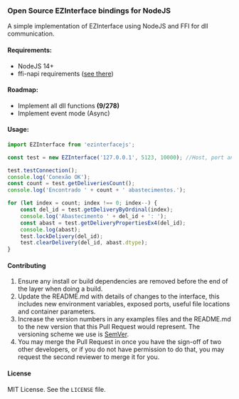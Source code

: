 ### Open Source EZInterface bindings for NodeJS

A simple implementation of EZInterface using NodeJS and FFI for dll communication.

#### Requirements:

-   NodeJS 14+
-   ffi-napi requirements ([see there](https://github.com/node-ffi-napi/node-ffi-napi))

#### Roadmap:

-   Implement all dll functions **(9/278)**
-   Implement event mode (Async)

#### Usage:

```javascript
import EZInterface from 'ezinterfacejs';

const test = new EZInterface('127.0.0.1', 5123, 10000); //Host, port and timeout

test.testConnection();
console.log('Conexão OK');
const count = test.getDeliveriesCount();
console.log('Encontrado ' + count + ' abastecimentos.');

for (let index = count; index !== 0; index--) {
    const del_id = test.getDeliveryByOrdinal(index);
    console.log('Abastecimento ' + del_id + ': ');
    const abast = test.getDeliveryPropertiesEx4(del_id);
    console.log(abast);
    test.lockDelivery(del_id);
    test.clearDelivery(del_id, abast.dtype);
}
```

#### Contributing

1. Ensure any install or build dependencies are removed before the end of the layer when doing a
   build.
2. Update the README.md with details of changes to the interface, this includes new environment
   variables, exposed ports, useful file locations and container parameters.
3. Increase the version numbers in any examples files and the README.md to the new version that this
   Pull Request would represent. The versioning scheme we use is [SemVer](http://semver.org/).
4. You may merge the Pull Request in once you have the sign-off of two other developers, or if you
   do not have permission to do that, you may request the second reviewer to merge it for you.

#### License

MIT License. See the `LICENSE` file.
